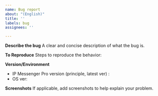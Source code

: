 ```yaml
---
name: Bug report
about: "(English)"
title: ''
labels: bug
assignees: ''

---
```


**Describe the bug**
A clear and concise description of what the bug is.

**To Reproduce**
Steps to reproduce the behavior:

**Version/Environment**
 - IP Messenger Pro version (principle, latest ver) :
 - OS ver:

**Screenshots**
If applicable, add screenshots to help explain your problem.
